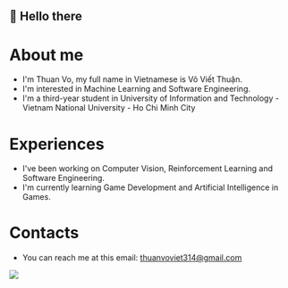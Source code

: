 ## 👋 Hello there

# About me
- I'm Thuan Vo, my full name in Vietnamese is Võ Viết Thuận.
- I'm interested in Machine Learning and Software Engineering.
- I'm a third-year student in University of Information and Technology - Vietnam National University - Ho Chi Minh City

# Experiences
- I've been working on Computer Vision, Reinforcement Learning and Software Engineering.
- I'm currently learning Game Development and Artificial Intelligence in Games.

# Contacts
- You can reach me at this email: thuanvoviet314@gmail.com

<img src='https://github-readme-stats.vercel.app/api/top-langs/?username=thuanvonb&layout=compact&html&title_color=ee7412&text_color=dddddd&bg_color=222233'>
<!---
thuanvonb/thuanvonb is a ✨ special ✨ repository because its `README.md` (this file) appears on your GitHub profile.
You can click the Preview link to take a look at your changes.
--->
